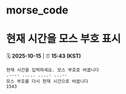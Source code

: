 # morse_code
# 현재 시간을 모스 부호 표시
<!-- MORSE_TIME_START -->
🗓️ **2025-10-15** | ⏰ **15:43 (KST)**

```
현재 시간을 입력하세요. 모스 부호로 바꿉니다
.---- ..... ....- ...--
모스 부호를 다시 현재 시간으로 바꿉니다
1543
```
<!-- MORSE_TIME_END -->
